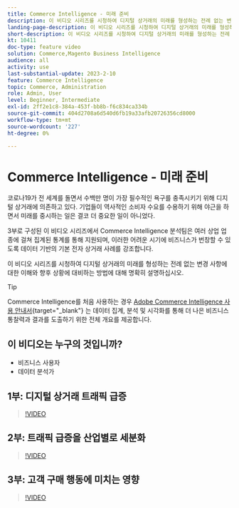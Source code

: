 ```yaml
---
title: Commerce Intelligence - 미래 준비
description: 이 비디오 시리즈를 시청하여 디지털 상거래의 미래를 형성하는 전례 없는 변화에 대한 이해를 명확히 하십시오.
landing-page-description: 이 비디오 시리즈를 시청하여 디지털 상거래의 미래를 형성하는 전례 없는 변화에 대한 이해를 명확히 하십시오.
short-description: 이 비디오 시리즈를 시청하여 디지털 상거래의 미래를 형성하는 전례 없는 변화에 대한 이해를 명확히 하십시오.
kt: 10411
doc-type: feature video
solution: Commerce,Magento Business Intelligence
audience: all
activity: use
last-substantial-update: 2023-2-10
feature: Commerce Intelligence
topic: Commerce, Administration
role: Admin, User
level: Beginner, Intermediate
exl-id: 2ff2e1c8-384a-453f-bb8b-f6c834ca334b
source-git-commit: 404d2708a6d540d6fb19a33afb20726356cd8000
workflow-type: tm+mt
source-wordcount: '227'
ht-degree: 0%

---
```


# Commerce Intelligence - 미래 준비

코로나19가 전 세계를 돌면서 수백만 명이 가장 필수적인 욕구를 충족시키기 위해 디지털 상거래에 의존하고 있다. 기업들이 역사적인 소비자 수요를 수용하기 위해 야근을 하면서 미래를 중시하는 일은 결코 더 중요한 일이 아니었다.

3부로 구성된 이 비디오 시리즈에서 Commerce Intelligence 분석팀은 여러 상업 업종에 걸쳐 집계된 통계를 통해 지원되며, 이러한 어려운 시기에 비즈니스가 번창할 수 있도록 데이터 기반의 기본 전자 상거래 사례를 강조합니다.

이 비디오 시리즈를 시청하여 디지털 상거래의 미래를 형성하는 전례 없는 변경 사항에 대한 이해와 향후 상황에 대비하는 방법에 대해 명확히 설명하십시오.

>[!TIP]
>
>Commerce Intelligence를 처음 사용하는 경우 [Adobe Commerce Intelligence 사용 안내서](https://experienceleague.adobe.com/docs/commerce-business-intelligence/mbi/guide-overview.html){target="_blank"} 는 데이터 집계, 분석 및 시각화를 통해 더 나은 비즈니스 통찰력과 결과를 도출하기 위한 전체 개요를 제공합니다.

## 이 비디오는 누구의 것입니까?

- 비즈니스 사용자
- 데이터 분석가

## 1부: 디지털 상거래 트래픽 급증

>[!VIDEO](https://video.tv.adobe.com/v/342498?quality=12&learn=on)

## 2부: 트래픽 급증을 산업별로 세분화

>[!VIDEO](https://video.tv.adobe.com/v/342499?quality=12&learn=on)

## 3부: 고객 구매 행동에 미치는 영향

>[!VIDEO](https://video.tv.adobe.com/v/342500?quality=12&learn=on)
